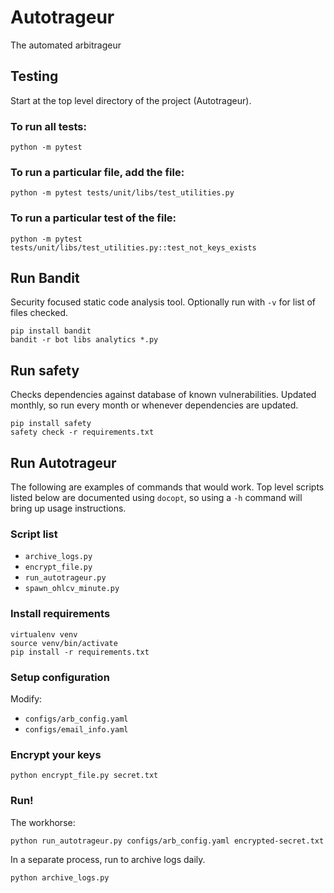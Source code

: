 # Autotrageur
The automated arbitrageur

## Testing
Start at the top level directory of the project (Autotrageur).
### To run all tests:
```
python -m pytest
```
### To run a particular file, add the file:
```
python -m pytest tests/unit/libs/test_utilities.py
```
### To run a particular test of the file:
```
python -m pytest tests/unit/libs/test_utilities.py::test_not_keys_exists
```

## Run Bandit
Security focused static code analysis tool. Optionally run with `-v` for list of files checked.
```
pip install bandit
bandit -r bot libs analytics *.py
```

## Run safety
Checks dependencies against database of known vulnerabilities. Updated monthly, so run every month or whenever dependencies are updated.
```
pip install safety
safety check -r requirements.txt
```

## Run Autotrageur
The following are examples of commands that would work. Top level scripts listed below are documented using `docopt`, so using a `-h` command will bring up usage instructions.
### Script list
- `archive_logs.py`
- `encrypt_file.py`
- `run_autotrageur.py`
- `spawn_ohlcv_minute.py`
### Install requirements
```
virtualenv venv
source venv/bin/activate
pip install -r requirements.txt
```
### Setup configuration
Modify:
- `configs/arb_config.yaml`
- `configs/email_info.yaml`
### Encrypt your keys
```
python encrypt_file.py secret.txt
```
### Run!
The workhorse:
```
python run_autotrageur.py configs/arb_config.yaml encrypted-secret.txt
```
In a separate process, run to archive logs daily.
```
python archive_logs.py
```